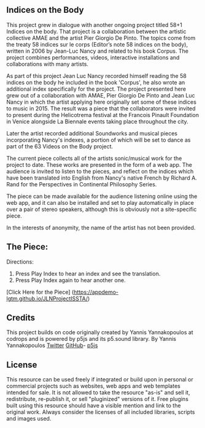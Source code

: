 ## Indices on the Body
This project grew in dialogue with another ongoing project titled 58+1 Indices on the body. That project is a collaboration between the artistic collective AMAE and the artist Pier Giorgio De Pinto. The topics come from the treaty 58 indices sur le corps (Editor’s note 58 indices on the body), written in 2006 by Jean-Luc Nancy and related to his book Corpus. The project combines performances, videos, interactive installations and collaborations with many artists.

As part of this project Jean Luc Nancy recorded himself reading the 58 indices on the body he included in the book 'Corpus', he also wrote an additional index specifically for the project. 
The project presented here grew out of a collaboration with AMAE, Pier Giorgio De Pinto and Jean Luc Nancy in which the artist applying here originally set some of these indices to music in 2015. The result was a piece that the collaborators were invited to present during the Helicotrema festival at the Francois Pinault Foundation in Venice alongside La Biennale events taking place throughout the city.

Later the artist recorded additional Soundworks and musical pieces incorporating Nancy's indexes, a portion of which will be set to dance as part of the 63 Videos on the Body project.

The current piece collects all of the artists sonic/musical work for the project to date. These works are presented in the form of a web app. The audience is invited to listen to the pieces, and reflect on the indices which have been translated into English from Nancy's native French by Richard A. Rand for the Perspectives in Continental Philosophy Series.  

The piece can be made available for the audience listening online using the web app, and it can also be installed and set to play automatically in place over a pair of stereo speakers, although this is obviously not a site-specific piece.  

In the interests of anonymity, the name of the artist has not been provided. 

## The Piece:
Directions:
1. Press Play Index to hear an index and see the translation.
2. Press Play Index again to hear another one. 

[Click Here for the Piece] (https://appdemo-lgtm.github.io/JLNProjectISSTA/)


## Credits

This project builds on code originally created by Yannis Yannakopoulos at codrops and is powered by p5js and its p5.sound library. By Yannis Yannakopoulos [Twitter](https://twitter.com/neundex) [GitHub](https://github.com/codrops)- [p5js](http://www.p5js.org)

## License
This resource can be used freely if integrated or build upon in personal or commercial projects such as websites, web apps and web templates intended for sale. It is not allowed to take the resource "as-is" and sell it, redistribute, re-publish it, or sell "pluginized" versions of it. Free plugins built using this resource should have a visible mention and link to the original work. Always consider the licenses of all included libraries, scripts and images used.


